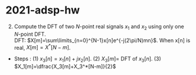 # 2021-adsp-hw


2. Compute the DFT of two $N$-point real signals $x_1$ and $x_2$ using only one $N$-point DFT.<br />
    DFT:  $X[m]=\sum\limits_{n=0}^{N-1}x[n]e^{-j(2\pi/N)mn}$. When x[n] is real, $X[m]=X^*[N-m]$.

- Steps :
(1) $x_3[n]=x_1[n]+jx_2[n]$. (2) $X_3[m]=$ DFT of $x_3[n]$.  (3) $X_1[m]=\dfrac{X_3[m]+X_3^*[N-m]}{2}$
